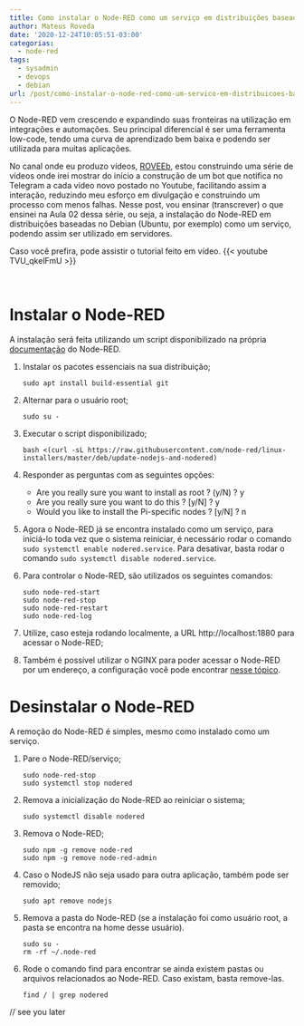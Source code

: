 ```yaml
---
title: Como instalar o Node-RED como um serviço em distribuições baseadas no Debian
author: Mateus Roveda
date: '2020-12-24T10:05:51-03:00'
categorias:
  - node-red
tags:
  - sysadmin
  - devops
  - debian
url: /post/como-instalar-o-node-red-como-um-servico-em-distribuicoes-baseadas-no-debian
---
```

O Node-RED vem crescendo e expandindo suas fronteiras na utilização em integrações e automações. Seu principal diferencial é ser uma ferramenta low-code, tendo uma curva de aprendizado bem baixa e podendo ser utilizada para muitas aplicações.

No canal onde eu produzo vídeos, [ROVEEb](https://www.youtube.com/roveeb), estou construindo uma série de vídeos onde irei mostrar do início a construção de um bot que notifica no Telegram a cada vídeo novo postado no Youtube, facilitando assim a interação, reduzindo meu esforço em divulgação e construindo um processo com menos falhas.
Nesse post, vou ensinar (transcrever) o que ensinei na Aula 02 dessa série, ou seja, a instalação do Node-RED em distribuições baseadas no Debian (Ubuntu, por exemplo) como um serviço, podendo assim ser utilizado em servidores.

Caso você prefira, pode assistir o tutorial feito em vídeo.
{{< youtube TVU_qkelFmU >}}

<br>

# Instalar o Node-RED

A instalação será feita utilizando um script disponibilizado na própria [documentação](https://nodered.org/docs/getting-started/raspberrypi) do Node-RED.

1. Instalar os pacotes essenciais na sua distribuição;

   ```
   sudo apt install build-essential git
   ```

2. Alternar para o usuário root;

   ```
   sudo su -
   ```

3. Executar o script disponibilizado;

   ```
   bash <(curl -sL https://raw.githubusercontent.com/node-red/linux-installers/master/deb/update-nodejs-and-nodered)
   ```

4. Responder as perguntas com as seguintes opções:
   * Are you really sure you want to install as root ? (y/N) ? y
   * Are you really sure you want to do this ? [y/N] ? y
   * Would you like to install the Pi-specific nodes ? [y/N] ? n

5. Agora o Node-RED já se encontra instalado como um serviço, para iniciá-lo toda vez que o sistema reiniciar, é necessário rodar o comando `sudo systemctl enable nodered.service`. Para desativar, basta rodar o comando `sudo systemctl disable nodered.service`.

6. Para controlar o Node-RED, são utilizados os seguintes comandos:

   ```
   sudo node-red-start
   sudo node-red-stop
   sudo node-red-restart
   sudo node-red-log
   ```

7. Utilize, caso esteja rodando localmente, a URL http://localhost:1880 para acessar o Node-RED;

8. Também é possível utilizar o NGINX para poder acessar o Node-RED por um endereço, a configuração você pode encontrar [nesse tópico](https://discourse.nodered.org/t/node-red-server-with-nginx-reverse-proxy-howto-guide/27397).

# Desinstalar o Node-RED
A remoção do Node-RED é simples, mesmo como instalado como um serviço.

1. Pare o Node-RED/serviço;

   ```
   sudo node-red-stop
   sudo systemctl stop nodered
   ```

2. Remova a inicialização do Node-RED ao reiniciar o sistema;
   ```
   sudo systemctl disable nodered
   ```

3. Remova o Node-RED;

   ```
   sudo npm -g remove node-red
   sudo npm -g remove node-red-admin
   ```

4. Caso o NodeJS não seja usado para outra aplicação, também pode ser removido;

   ```
   sudo apt remove nodejs
   ```

5. Remova a pasta do Node-RED (se a instalação foi como usuário root, a pasta se encontra na home desse usuário).

   ```
   sudo su -
   rm -rf ~/.node-red
   ```

6. Rode o comando find para encontrar se ainda existem pastas ou arquivos relacionados ao Node-RED. Caso existam, basta remove-las.

   ```
   find / | grep nodered
   ```

// see you later
